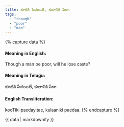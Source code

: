 ```yaml
---
title: కూటికి పేదయితే, కులానికి పేదా.
tags:
  - "though"
  - "poor"
  - "man"
---
```


{% capture data %}
#### Meaning in English:
Though a man be poor, will he lose caste?

#### Meaning in Telugu:
కూటికి పేదయితే, కులానికి పేదా.

#### English Transliteration:
kooTiki paedayitae, kulaaniki paedaa.
{% endcapture %}

{{ data | markdownify }}

